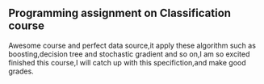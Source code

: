 ## Programming assignment on Classification course

Awesome course and perfect data source,it apply these algorithm such as boosting,decision tree and stochastic gradient and so on,I am so excited finished this course,I will catch up with this specifiction,and make good grades.